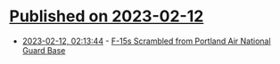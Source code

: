 # [Published on 2023-02-12](index.md)

* [2023-02-12, 02:13:44](https://news.ycombinator.com/item?id=34758874) - [F-15s Scrambled from Portland Air National Guard Base](https://twitter.com/sentdefender/status/1624576868140679168)
